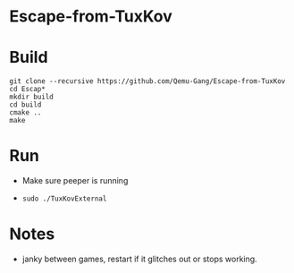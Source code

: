 # Escape-from-TuxKov
# Build
```
git clone --recursive https://github.com/Qemu-Gang/Escape-from-TuxKov
cd Escap*
mkdir build
cd build
cmake ..
make
```

# Run
- Make sure peeper is running

- `sudo ./TuxKovExternal`

# Notes
- janky between games, restart if it glitches out or stops working.
